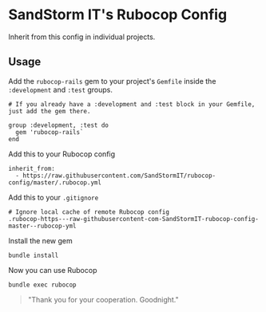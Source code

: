 # SandStorm IT's Rubocop Config

Inherit from this config in individual projects.

## Usage

Add the `rubocop-rails` gem to your project's `Gemfile` inside the `:development` and `:test` groups.

```
# If you already have a :development and :test block in your Gemfile, just add the gem there.

group :development, :test do
  gem 'rubocop-rails`
end

```

Add this to your Rubocop config

```
inherit_from:
  - https://raw.githubusercontent.com/SandStormIT/rubocop-config/master/.rubocop.yml
```

Add this to your `.gitignore`

```
# Ignore local cache of remote Rubocop config
.rubocop-https---raw-githubusercontent-com-SandStormIT-rubocop-config-master--rubocop-yml
```

Install the new gem

```
bundle install
```

Now you can use Rubocop

```
bundle exec rubocop
```

> "Thank you for your cooperation.  Goodnight."
